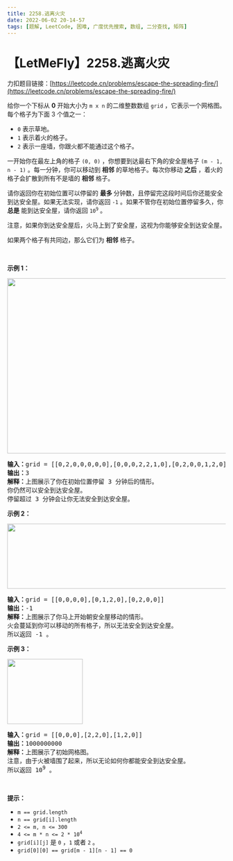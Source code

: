 ```yaml
---
title: 2258.逃离火灾
date: 2022-06-02 20-14-57
tags: [题解, LeetCode, 困难, 广度优先搜索, 数组, 二分查找, 矩阵]
---
```


# 【LetMeFly】2258.逃离火灾

力扣题目链接：[https://leetcode.cn/problems/escape-the-spreading-fire/](https://leetcode.cn/problems/escape-the-spreading-fire/)

<p>给你一个下标从 <strong>0</strong>&nbsp;开始大小为 <code>m x n</code>&nbsp;的二维整数数组&nbsp;<code>grid</code>&nbsp;，它表示一个网格图。每个格子为下面 3 个值之一：</p>

<ul>
	<li><code>0</code> 表示草地。</li>
	<li><code>1</code> 表示着火的格子。</li>
	<li><code>2</code>&nbsp;表示一座墙，你跟火都不能通过这个格子。</li>
</ul>

<p>一开始你在最左上角的格子&nbsp;<code>(0, 0)</code>&nbsp;，你想要到达最右下角的安全屋格子&nbsp;<code>(m - 1, n - 1)</code>&nbsp;。每一分钟，你可以移动到&nbsp;<strong>相邻</strong>&nbsp;的草地格子。每次你移动 <strong>之后</strong>&nbsp;，着火的格子会扩散到所有不是墙的 <strong>相邻</strong>&nbsp;格子。</p>

<p>请你返回你在初始位置可以停留的 <strong>最多 </strong>分钟数，且停留完这段时间后你还能安全到达安全屋。如果无法实现，请你返回 <code>-1</code>&nbsp;。如果不管你在初始位置停留多久，你 <strong>总是</strong>&nbsp;能到达安全屋，请你返回&nbsp;<code>10<sup>9</sup></code>&nbsp;。</p>

<p>注意，如果你到达安全屋后，火马上到了安全屋，这视为你能够安全到达安全屋。</p>

<p>如果两个格子有共同边，那么它们为 <strong>相邻</strong>&nbsp;格子。</p>

<p>&nbsp;</p>

<p><strong>示例 1：</strong></p>

<p><img alt="" src="https://assets.leetcode.com/uploads/2022/03/10/ex1new.jpg" style="width: 650px; height: 404px;"></p>

<pre><b>输入：</b>grid = [[0,2,0,0,0,0,0],[0,0,0,2,2,1,0],[0,2,0,0,1,2,0],[0,0,2,2,2,0,2],[0,0,0,0,0,0,0]]
<b>输出：</b>3
<b>解释：</b>上图展示了你在初始位置停留 3 分钟后的情形。
你仍然可以安全到达安全屋。
停留超过 3 分钟会让你无法安全到达安全屋。</pre>

<p><strong>示例 2：</strong></p>

<p><img alt="" src="https://assets.leetcode.com/uploads/2022/03/10/ex2new2.jpg" style="width: 515px; height: 150px;"></p>

<pre><b>输入：</b>grid = [[0,0,0,0],[0,1,2,0],[0,2,0,0]]
<b>输出：</b>-1
<b>解释：</b>上图展示了你马上开始朝安全屋移动的情形。
火会蔓延到你可以移动的所有格子，所以无法安全到达安全屋。
所以返回 -1 。
</pre>

<p><strong>示例 3：</strong></p>

<p><img alt="" src="https://assets.leetcode.com/uploads/2022/03/10/ex3new.jpg" style="width: 174px; height: 150px;"></p>

<pre><b>输入：</b>grid = [[0,0,0],[2,2,0],[1,2,0]]
<b>输出：</b>1000000000
<b>解释：</b>上图展示了初始网格图。
注意，由于火被墙围了起来，所以无论如何你都能安全到达安全屋。
所以返回 10<sup>9</sup> 。
</pre>

<p>&nbsp;</p>

<p><strong>提示：</strong></p>

<ul>
	<li><code>m == grid.length</code></li>
	<li><code>n == grid[i].length</code></li>
	<li><code>2 &lt;= m, n &lt;= 300</code></li>
	<li><code>4 &lt;= m * n &lt;= 2 * 10<sup>4</sup></code></li>
	<li><code>grid[i][j]</code>&nbsp;是&nbsp;<code>0</code>&nbsp;，<code>1</code>&nbsp;或者&nbsp;<code>2</code>&nbsp;。</li>
	<li><code>grid[0][0] == grid[m - 1][n - 1] == 0</code></li>
</ul>


    